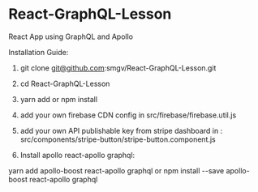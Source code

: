 # React-GraphQL-Lesson
React App using GraphQL and Apollo

Installation Guide:

1. git clone git@github.com:smgv/React-GraphQL-Lesson.git

2. cd React-GraphQL-Lesson
   
3. yarn add or npm install

4. add your own firebase CDN config in src/firebase/firebase.util.js
   
5. add your own API publishable key from stripe dashboard in :
   src/components/stripe-button/stripe-button.component.js

6. Install apollo react-apollo graphql:

yarn add apollo-boost react-apollo graphql 
or
npm install --save apollo-boost react-apollo graphql


